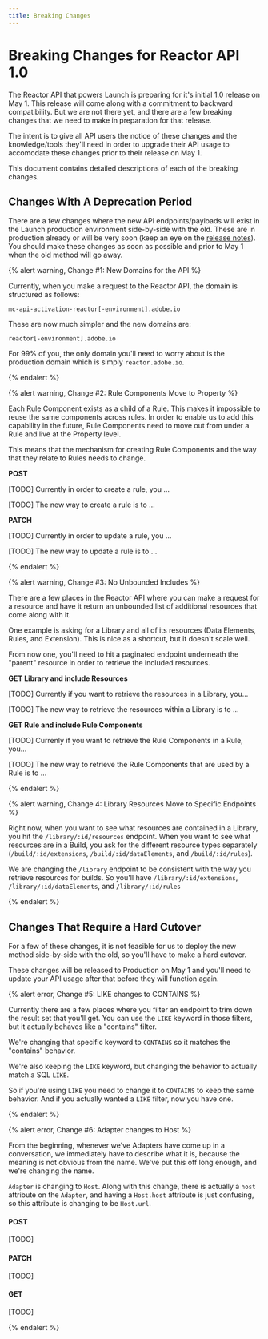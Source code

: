 ```yaml
---
title: Breaking Changes
---
```


# Breaking Changes for Reactor API 1.0

The Reactor API that powers Launch is preparing for it's initial 1.0 release on May 1.  This release will come along with a commitment to backward compatibility.  But we are not there yet, and there are a few breaking changes that we need to make in preparation for that release.

The intent is to give all API users the notice of these changes and the knowledge/tools they'll need in order to upgrade their API usage to accomodate these changes prior to their release on May 1.

This document contains detailed descriptions of each of the breaking changes.

## Changes With A Deprecation Period

There are a few changes where the new API endpoints/payloads will exist in the Launch production environment side-by-side with the old.  These are in production already or will be very soon (keep an eye on the [release notes](/api/release-notes/2019-release-notes)).  You should make these changes as soon as possible and prior to May 1 when the old method will go away.

{% alert warning, Change #1: New Domains for the API %}

Currently, when you make a request to the Reactor API, the domain is structured as follows:

`mc-api-activation-reactor[-environment].adobe.io`

These are now much simpler and the new domains are:

`reactor[-environment].adobe.io`

For 99% of you, the only domain you'll need to worry about is the production domain which is simply `reactor.adobe.io`.

{% endalert %}

{% alert warning, Change #2: Rule Components Move to Property %}

Each Rule Component exists as a child of a Rule.  This makes it impossible to reuse the same components across rules.  In order to enable us to add this capability in the future, Rule Components need to move out from under a Rule and live at the Property level.

This means that the mechanism for creating Rule Components and the way that they relate to Rules needs to change.

**POST**

[TODO] Currently in order to create a rule,  you ...

[TODO] The new way to create a rule is to ...

**PATCH**

[TODO] Currently in order to update a rule, you ...

[TODO] The new way to update a rule is to ...

{% endalert %}

{% alert warning, Change #3: No Unbounded Includes %}

There are a few places in the Reactor API where you can make a request for a resource and have it return an unbounded list of additional resources that come along with it.

One example is asking for a Library and all of its resources (Data Elements, Rules, and Extension).  This is nice as a shortcut, but it doesn't scale well.

From now one, you'll need to hit a paginated endpoint underneath the "parent" resource in order to retrieve the included resources.

**GET Library and include Resources**

[TODO] Currently if you want to retrieve the resources in a Library, you...

[TODO] The new way to retrieve the resources within a Library is to ...

**GET Rule and include Rule Components**

[TODO] Currenly if you want to retrieve the Rule Components in a Rule, you...

[TODO] The new way to retrieve the Rule Components that are used by a Rule is to ...

{% endalert %}

{% alert warning, Change 4: Library Resources Move to Specific Endpoints %}

Right now, when you want to see what resources are contained in a Library, you hit the `/library/:id/resources` endpoint.  When you want to see what resources are in a Build, you ask for the different resource types separately (`/build/:id/extensions`, `/build/:id/dataElements`, and `/build/:id/rules`).

We are changing the `/library` endpoint to be consistent with the way you retrieve resources for builds. So you'll have `/library/:id/extensions`, `/library/:id/dataElements`, and `/library/:id/rules`

{% endalert %}

## Changes That Require a Hard Cutover

For a few of these changes, it is not feasible for us to deploy the new method side-by-side with the old, so you'll have to make a hard cutover.

These changes will be released to Production on May 1 and you'll need to update your API usage after that before they will function again.

{% alert error, Change #5: LIKE changes to CONTAINS %}

Currently there are a few places where you filter an endpoint to trim down the result set that you'll get.  You can use the `LIKE` keyword in those filters, but it actually behaves like a "contains" filter.

We're changing that specific keyword to `CONTAINS` so it matches the "contains" behavior.  

We're also keeping the `LIKE` keyword, but changing the behavior to actually match a SQL `LIKE`.

So if you're using `LIKE` you need to change it to `CONTAINS` to keep the same behavior.  And if you actually wanted a `LIKE` filter, now you have one.

{% endalert %}

{% alert error, Change #6: Adapter changes to Host %}

From the beginning, whenever we've Adapters have come up in a conversation, we immediately have to describe what it is, because the meaning is not obvious from the name.  We've put this off long enough, and we're changing the name.

`Adapter` is changing to `Host`.  Along with this change, there is actually a `host` attribute on the `Adapter`, and having a `Host.host` attribute is just confusing, so this attribute is changing to be `Host.url`.

#### POST

[TODO]

#### PATCH

[TODO]

#### GET

[TODO]

{% endalert %}